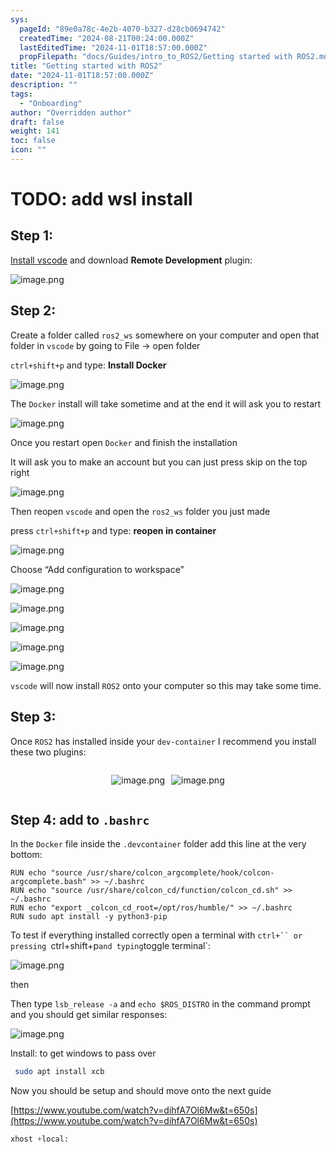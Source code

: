 ```yaml
---
sys:
  pageId: "89e0a78c-4e2b-4070-b327-d28cb0694742"
  createdTime: "2024-08-21T00:24:00.000Z"
  lastEditedTime: "2024-11-01T18:57:00.000Z"
  propFilepath: "docs/Guides/intro_to_ROS2/Getting started with ROS2.md"
title: "Getting started with ROS2"
date: "2024-11-01T18:57:00.000Z"
description: ""
tags:
  - "Onboarding"
author: "Overridden author"
draft: false
weight: 141
toc: false
icon: ""
---
```


# TODO: add wsl install

## Step 1:

[Install vscode](https://code.visualstudio.com/download) and download **Remote Development** plugin:

![image.png](https://prod-files-secure.s3.us-west-2.amazonaws.com/d518164a-d88e-44d1-a4ee-3adb3bd8bce0/efb52993-1881-4a40-b95e-6f020334f022/image.png?X-Amz-Algorithm=AWS4-HMAC-SHA256&X-Amz-Content-Sha256=UNSIGNED-PAYLOAD&X-Amz-Credential=ASIAZI2LB466VE4G2GRU%2F20250330%2Fus-west-2%2Fs3%2Faws4_request&X-Amz-Date=20250330T004216Z&X-Amz-Expires=3600&X-Amz-Security-Token=IQoJb3JpZ2luX2VjEBcaCXVzLXdlc3QtMiJGMEQCIF04CQMOosTByfuJJqw6UHa0%2F6PAZKYN%2Fv%2BxsTIeVkq9AiAVjfTz8zJ0cEDy%2FgTvXrejtHT60Ux%2BbDKaeH0TFq3gFSqIBAiA%2F%2F%2F%2F%2F%2F%2F%2F%2F%2F8BEAAaDDYzNzQyMzE4MzgwNSIMsWBLwm%2B%2FJhiEP6fQKtwDSI0kfmujcToN%2BzKZvgSDjBTFIaKdRziO8kv9aU5osNWl5I1UtCbfBJSq4aRkdlyYlS3IAnxjVcaTeLiXhdRPHCtH%2BwipiXmoAIqMMYCfim94uy0g1ZPZl3SHcDPjX%2FqfbMQw5fNBNxUlzxV6mD%2Bk8ktMaIga2kI0v2Ou3zOuEGzisK8a4j3r04347tJz7fYkw5xHXxIsZ7Z3oZG769q6TcSyOiNWGtYc8R3l2Nh%2FyHIclzIQZ%2B0Jc1YO4WrXq1hTDhnS3sgteUubUEMRhZ3zptJLaR1kakkOQH9V8EXHDnhtCavFiDGFpS77ttjBp2feRl%2BfN3efoMTfZL7s%2F0qu3tdMIoFM9d4brhCqhSmjdifM9oA1QSOXaKtXORNC0Tdq%2ByrSyTux27mQkiU4cu51KyLCC0nkrdlTZVnlRspWH64XDV3Vg4LJLxmiO9fZ9mDmjnkPtbhpBj2xAIzwh5Mvt9ELG0PQSAGqIeIRJl35svm%2BCUgSG3tce7C4JWFLoGUlHDwTUjknKM4POm7jtLJPHTUcQrnCEOOupS8I483izEe00FQpSHWGjfAI8ao4uJokp%2F3%2FrPxFnOruo6x%2BSyc1y90dwTIS17avox3aIaXg2nMQooGFprJojPiNGD8wg%2F%2BhvwY6pgHlz1k9qRb6vE18Cbo7C%2Fy2nE%2BBNrk%2F6bhlgABUvECzayDaNq%2Fp8d5EiURYbunNLWzDCUDxvAdp32m3Xy%2BwqIjuh3RdzlLrfC%2BXXBW6hjs71ijSQnB2j2u8yhihEQ7dNqqBugyYmK%2BYjWQOpS0CgL8Zf9Vb%2BR3%2Fm9iZlwr%2BbNzhrOJ0%2BtM8drJ3Bd57EvFEQ%2BJNLi9nEBcNfw25aw5raLCCVEeXQfV0&X-Amz-Signature=9379f316da30245cb28f4238409298bc37b854756732f77021c2d375ebc8c510&X-Amz-SignedHeaders=host&x-id=GetObject)

## Step 2:

Create a folder called `ros2_ws` somewhere on your computer and open that folder in `vscode` by going to File → open folder 

`ctrl+shift+p` and type: **Install Docker**

![image.png](https://prod-files-secure.s3.us-west-2.amazonaws.com/d518164a-d88e-44d1-a4ee-3adb3bd8bce0/2269dc0e-1cd5-47ff-bceb-c04ad9b2eab0/image.png?X-Amz-Algorithm=AWS4-HMAC-SHA256&X-Amz-Content-Sha256=UNSIGNED-PAYLOAD&X-Amz-Credential=ASIAZI2LB466VE4G2GRU%2F20250330%2Fus-west-2%2Fs3%2Faws4_request&X-Amz-Date=20250330T004216Z&X-Amz-Expires=3600&X-Amz-Security-Token=IQoJb3JpZ2luX2VjEBcaCXVzLXdlc3QtMiJGMEQCIF04CQMOosTByfuJJqw6UHa0%2F6PAZKYN%2Fv%2BxsTIeVkq9AiAVjfTz8zJ0cEDy%2FgTvXrejtHT60Ux%2BbDKaeH0TFq3gFSqIBAiA%2F%2F%2F%2F%2F%2F%2F%2F%2F%2F8BEAAaDDYzNzQyMzE4MzgwNSIMsWBLwm%2B%2FJhiEP6fQKtwDSI0kfmujcToN%2BzKZvgSDjBTFIaKdRziO8kv9aU5osNWl5I1UtCbfBJSq4aRkdlyYlS3IAnxjVcaTeLiXhdRPHCtH%2BwipiXmoAIqMMYCfim94uy0g1ZPZl3SHcDPjX%2FqfbMQw5fNBNxUlzxV6mD%2Bk8ktMaIga2kI0v2Ou3zOuEGzisK8a4j3r04347tJz7fYkw5xHXxIsZ7Z3oZG769q6TcSyOiNWGtYc8R3l2Nh%2FyHIclzIQZ%2B0Jc1YO4WrXq1hTDhnS3sgteUubUEMRhZ3zptJLaR1kakkOQH9V8EXHDnhtCavFiDGFpS77ttjBp2feRl%2BfN3efoMTfZL7s%2F0qu3tdMIoFM9d4brhCqhSmjdifM9oA1QSOXaKtXORNC0Tdq%2ByrSyTux27mQkiU4cu51KyLCC0nkrdlTZVnlRspWH64XDV3Vg4LJLxmiO9fZ9mDmjnkPtbhpBj2xAIzwh5Mvt9ELG0PQSAGqIeIRJl35svm%2BCUgSG3tce7C4JWFLoGUlHDwTUjknKM4POm7jtLJPHTUcQrnCEOOupS8I483izEe00FQpSHWGjfAI8ao4uJokp%2F3%2FrPxFnOruo6x%2BSyc1y90dwTIS17avox3aIaXg2nMQooGFprJojPiNGD8wg%2F%2BhvwY6pgHlz1k9qRb6vE18Cbo7C%2Fy2nE%2BBNrk%2F6bhlgABUvECzayDaNq%2Fp8d5EiURYbunNLWzDCUDxvAdp32m3Xy%2BwqIjuh3RdzlLrfC%2BXXBW6hjs71ijSQnB2j2u8yhihEQ7dNqqBugyYmK%2BYjWQOpS0CgL8Zf9Vb%2BR3%2Fm9iZlwr%2BbNzhrOJ0%2BtM8drJ3Bd57EvFEQ%2BJNLi9nEBcNfw25aw5raLCCVEeXQfV0&X-Amz-Signature=70b02a240049f3bb557d554b8f3f4ee4b981759424c2162926f9b50046448344&X-Amz-SignedHeaders=host&x-id=GetObject)

The `Docker` install will take sometime and at the end it will ask you to restart

![image.png](https://prod-files-secure.s3.us-west-2.amazonaws.com/d518164a-d88e-44d1-a4ee-3adb3bd8bce0/ed233f78-be33-4b1f-b89c-9c346c0e961e/image.png?X-Amz-Algorithm=AWS4-HMAC-SHA256&X-Amz-Content-Sha256=UNSIGNED-PAYLOAD&X-Amz-Credential=ASIAZI2LB466VE4G2GRU%2F20250330%2Fus-west-2%2Fs3%2Faws4_request&X-Amz-Date=20250330T004216Z&X-Amz-Expires=3600&X-Amz-Security-Token=IQoJb3JpZ2luX2VjEBcaCXVzLXdlc3QtMiJGMEQCIF04CQMOosTByfuJJqw6UHa0%2F6PAZKYN%2Fv%2BxsTIeVkq9AiAVjfTz8zJ0cEDy%2FgTvXrejtHT60Ux%2BbDKaeH0TFq3gFSqIBAiA%2F%2F%2F%2F%2F%2F%2F%2F%2F%2F8BEAAaDDYzNzQyMzE4MzgwNSIMsWBLwm%2B%2FJhiEP6fQKtwDSI0kfmujcToN%2BzKZvgSDjBTFIaKdRziO8kv9aU5osNWl5I1UtCbfBJSq4aRkdlyYlS3IAnxjVcaTeLiXhdRPHCtH%2BwipiXmoAIqMMYCfim94uy0g1ZPZl3SHcDPjX%2FqfbMQw5fNBNxUlzxV6mD%2Bk8ktMaIga2kI0v2Ou3zOuEGzisK8a4j3r04347tJz7fYkw5xHXxIsZ7Z3oZG769q6TcSyOiNWGtYc8R3l2Nh%2FyHIclzIQZ%2B0Jc1YO4WrXq1hTDhnS3sgteUubUEMRhZ3zptJLaR1kakkOQH9V8EXHDnhtCavFiDGFpS77ttjBp2feRl%2BfN3efoMTfZL7s%2F0qu3tdMIoFM9d4brhCqhSmjdifM9oA1QSOXaKtXORNC0Tdq%2ByrSyTux27mQkiU4cu51KyLCC0nkrdlTZVnlRspWH64XDV3Vg4LJLxmiO9fZ9mDmjnkPtbhpBj2xAIzwh5Mvt9ELG0PQSAGqIeIRJl35svm%2BCUgSG3tce7C4JWFLoGUlHDwTUjknKM4POm7jtLJPHTUcQrnCEOOupS8I483izEe00FQpSHWGjfAI8ao4uJokp%2F3%2FrPxFnOruo6x%2BSyc1y90dwTIS17avox3aIaXg2nMQooGFprJojPiNGD8wg%2F%2BhvwY6pgHlz1k9qRb6vE18Cbo7C%2Fy2nE%2BBNrk%2F6bhlgABUvECzayDaNq%2Fp8d5EiURYbunNLWzDCUDxvAdp32m3Xy%2BwqIjuh3RdzlLrfC%2BXXBW6hjs71ijSQnB2j2u8yhihEQ7dNqqBugyYmK%2BYjWQOpS0CgL8Zf9Vb%2BR3%2Fm9iZlwr%2BbNzhrOJ0%2BtM8drJ3Bd57EvFEQ%2BJNLi9nEBcNfw25aw5raLCCVEeXQfV0&X-Amz-Signature=563c12c3cd8b7dbdc411b2945c72dc8cc3746f5c190d6e1d885f45b9ea66274d&X-Amz-SignedHeaders=host&x-id=GetObject)

Once you restart open `Docker` and finish the installation

It will ask you to make an account but you can just press skip on the top right

![image.png](https://prod-files-secure.s3.us-west-2.amazonaws.com/d518164a-d88e-44d1-a4ee-3adb3bd8bce0/21010ad9-1659-4fd9-9f59-9932a09b2a3d/image.png?X-Amz-Algorithm=AWS4-HMAC-SHA256&X-Amz-Content-Sha256=UNSIGNED-PAYLOAD&X-Amz-Credential=ASIAZI2LB466VE4G2GRU%2F20250330%2Fus-west-2%2Fs3%2Faws4_request&X-Amz-Date=20250330T004216Z&X-Amz-Expires=3600&X-Amz-Security-Token=IQoJb3JpZ2luX2VjEBcaCXVzLXdlc3QtMiJGMEQCIF04CQMOosTByfuJJqw6UHa0%2F6PAZKYN%2Fv%2BxsTIeVkq9AiAVjfTz8zJ0cEDy%2FgTvXrejtHT60Ux%2BbDKaeH0TFq3gFSqIBAiA%2F%2F%2F%2F%2F%2F%2F%2F%2F%2F8BEAAaDDYzNzQyMzE4MzgwNSIMsWBLwm%2B%2FJhiEP6fQKtwDSI0kfmujcToN%2BzKZvgSDjBTFIaKdRziO8kv9aU5osNWl5I1UtCbfBJSq4aRkdlyYlS3IAnxjVcaTeLiXhdRPHCtH%2BwipiXmoAIqMMYCfim94uy0g1ZPZl3SHcDPjX%2FqfbMQw5fNBNxUlzxV6mD%2Bk8ktMaIga2kI0v2Ou3zOuEGzisK8a4j3r04347tJz7fYkw5xHXxIsZ7Z3oZG769q6TcSyOiNWGtYc8R3l2Nh%2FyHIclzIQZ%2B0Jc1YO4WrXq1hTDhnS3sgteUubUEMRhZ3zptJLaR1kakkOQH9V8EXHDnhtCavFiDGFpS77ttjBp2feRl%2BfN3efoMTfZL7s%2F0qu3tdMIoFM9d4brhCqhSmjdifM9oA1QSOXaKtXORNC0Tdq%2ByrSyTux27mQkiU4cu51KyLCC0nkrdlTZVnlRspWH64XDV3Vg4LJLxmiO9fZ9mDmjnkPtbhpBj2xAIzwh5Mvt9ELG0PQSAGqIeIRJl35svm%2BCUgSG3tce7C4JWFLoGUlHDwTUjknKM4POm7jtLJPHTUcQrnCEOOupS8I483izEe00FQpSHWGjfAI8ao4uJokp%2F3%2FrPxFnOruo6x%2BSyc1y90dwTIS17avox3aIaXg2nMQooGFprJojPiNGD8wg%2F%2BhvwY6pgHlz1k9qRb6vE18Cbo7C%2Fy2nE%2BBNrk%2F6bhlgABUvECzayDaNq%2Fp8d5EiURYbunNLWzDCUDxvAdp32m3Xy%2BwqIjuh3RdzlLrfC%2BXXBW6hjs71ijSQnB2j2u8yhihEQ7dNqqBugyYmK%2BYjWQOpS0CgL8Zf9Vb%2BR3%2Fm9iZlwr%2BbNzhrOJ0%2BtM8drJ3Bd57EvFEQ%2BJNLi9nEBcNfw25aw5raLCCVEeXQfV0&X-Amz-Signature=fdf33a8f45753f2fde472647ebddd4dc1b5f2f6e330dea435e642042d51e4428&X-Amz-SignedHeaders=host&x-id=GetObject)

Then reopen `vscode` and open the `ros2_ws` folder you just made

press `ctrl+shift+p` and type: **reopen in container**

![image.png](https://prod-files-secure.s3.us-west-2.amazonaws.com/d518164a-d88e-44d1-a4ee-3adb3bd8bce0/4e93b8c2-41ad-488c-8095-c74205196118/image.png?X-Amz-Algorithm=AWS4-HMAC-SHA256&X-Amz-Content-Sha256=UNSIGNED-PAYLOAD&X-Amz-Credential=ASIAZI2LB466VE4G2GRU%2F20250330%2Fus-west-2%2Fs3%2Faws4_request&X-Amz-Date=20250330T004216Z&X-Amz-Expires=3600&X-Amz-Security-Token=IQoJb3JpZ2luX2VjEBcaCXVzLXdlc3QtMiJGMEQCIF04CQMOosTByfuJJqw6UHa0%2F6PAZKYN%2Fv%2BxsTIeVkq9AiAVjfTz8zJ0cEDy%2FgTvXrejtHT60Ux%2BbDKaeH0TFq3gFSqIBAiA%2F%2F%2F%2F%2F%2F%2F%2F%2F%2F8BEAAaDDYzNzQyMzE4MzgwNSIMsWBLwm%2B%2FJhiEP6fQKtwDSI0kfmujcToN%2BzKZvgSDjBTFIaKdRziO8kv9aU5osNWl5I1UtCbfBJSq4aRkdlyYlS3IAnxjVcaTeLiXhdRPHCtH%2BwipiXmoAIqMMYCfim94uy0g1ZPZl3SHcDPjX%2FqfbMQw5fNBNxUlzxV6mD%2Bk8ktMaIga2kI0v2Ou3zOuEGzisK8a4j3r04347tJz7fYkw5xHXxIsZ7Z3oZG769q6TcSyOiNWGtYc8R3l2Nh%2FyHIclzIQZ%2B0Jc1YO4WrXq1hTDhnS3sgteUubUEMRhZ3zptJLaR1kakkOQH9V8EXHDnhtCavFiDGFpS77ttjBp2feRl%2BfN3efoMTfZL7s%2F0qu3tdMIoFM9d4brhCqhSmjdifM9oA1QSOXaKtXORNC0Tdq%2ByrSyTux27mQkiU4cu51KyLCC0nkrdlTZVnlRspWH64XDV3Vg4LJLxmiO9fZ9mDmjnkPtbhpBj2xAIzwh5Mvt9ELG0PQSAGqIeIRJl35svm%2BCUgSG3tce7C4JWFLoGUlHDwTUjknKM4POm7jtLJPHTUcQrnCEOOupS8I483izEe00FQpSHWGjfAI8ao4uJokp%2F3%2FrPxFnOruo6x%2BSyc1y90dwTIS17avox3aIaXg2nMQooGFprJojPiNGD8wg%2F%2BhvwY6pgHlz1k9qRb6vE18Cbo7C%2Fy2nE%2BBNrk%2F6bhlgABUvECzayDaNq%2Fp8d5EiURYbunNLWzDCUDxvAdp32m3Xy%2BwqIjuh3RdzlLrfC%2BXXBW6hjs71ijSQnB2j2u8yhihEQ7dNqqBugyYmK%2BYjWQOpS0CgL8Zf9Vb%2BR3%2Fm9iZlwr%2BbNzhrOJ0%2BtM8drJ3Bd57EvFEQ%2BJNLi9nEBcNfw25aw5raLCCVEeXQfV0&X-Amz-Signature=5ae78f53a08db8259d6d190b489a98dcf36b47c2b16f9c1fa21ec3153cb8d53c&X-Amz-SignedHeaders=host&x-id=GetObject)

Choose “Add configuration to workspace”

![image.png](https://prod-files-secure.s3.us-west-2.amazonaws.com/d518164a-d88e-44d1-a4ee-3adb3bd8bce0/9560b282-5060-4989-ba37-97e7b2c22476/image.png?X-Amz-Algorithm=AWS4-HMAC-SHA256&X-Amz-Content-Sha256=UNSIGNED-PAYLOAD&X-Amz-Credential=ASIAZI2LB466VE4G2GRU%2F20250330%2Fus-west-2%2Fs3%2Faws4_request&X-Amz-Date=20250330T004216Z&X-Amz-Expires=3600&X-Amz-Security-Token=IQoJb3JpZ2luX2VjEBcaCXVzLXdlc3QtMiJGMEQCIF04CQMOosTByfuJJqw6UHa0%2F6PAZKYN%2Fv%2BxsTIeVkq9AiAVjfTz8zJ0cEDy%2FgTvXrejtHT60Ux%2BbDKaeH0TFq3gFSqIBAiA%2F%2F%2F%2F%2F%2F%2F%2F%2F%2F8BEAAaDDYzNzQyMzE4MzgwNSIMsWBLwm%2B%2FJhiEP6fQKtwDSI0kfmujcToN%2BzKZvgSDjBTFIaKdRziO8kv9aU5osNWl5I1UtCbfBJSq4aRkdlyYlS3IAnxjVcaTeLiXhdRPHCtH%2BwipiXmoAIqMMYCfim94uy0g1ZPZl3SHcDPjX%2FqfbMQw5fNBNxUlzxV6mD%2Bk8ktMaIga2kI0v2Ou3zOuEGzisK8a4j3r04347tJz7fYkw5xHXxIsZ7Z3oZG769q6TcSyOiNWGtYc8R3l2Nh%2FyHIclzIQZ%2B0Jc1YO4WrXq1hTDhnS3sgteUubUEMRhZ3zptJLaR1kakkOQH9V8EXHDnhtCavFiDGFpS77ttjBp2feRl%2BfN3efoMTfZL7s%2F0qu3tdMIoFM9d4brhCqhSmjdifM9oA1QSOXaKtXORNC0Tdq%2ByrSyTux27mQkiU4cu51KyLCC0nkrdlTZVnlRspWH64XDV3Vg4LJLxmiO9fZ9mDmjnkPtbhpBj2xAIzwh5Mvt9ELG0PQSAGqIeIRJl35svm%2BCUgSG3tce7C4JWFLoGUlHDwTUjknKM4POm7jtLJPHTUcQrnCEOOupS8I483izEe00FQpSHWGjfAI8ao4uJokp%2F3%2FrPxFnOruo6x%2BSyc1y90dwTIS17avox3aIaXg2nMQooGFprJojPiNGD8wg%2F%2BhvwY6pgHlz1k9qRb6vE18Cbo7C%2Fy2nE%2BBNrk%2F6bhlgABUvECzayDaNq%2Fp8d5EiURYbunNLWzDCUDxvAdp32m3Xy%2BwqIjuh3RdzlLrfC%2BXXBW6hjs71ijSQnB2j2u8yhihEQ7dNqqBugyYmK%2BYjWQOpS0CgL8Zf9Vb%2BR3%2Fm9iZlwr%2BbNzhrOJ0%2BtM8drJ3Bd57EvFEQ%2BJNLi9nEBcNfw25aw5raLCCVEeXQfV0&X-Amz-Signature=a02897132373c5179549ef30f814d60e30eec2219c6ed9e81c59f337ec42e8ca&X-Amz-SignedHeaders=host&x-id=GetObject)

![image.png](https://prod-files-secure.s3.us-west-2.amazonaws.com/d518164a-d88e-44d1-a4ee-3adb3bd8bce0/2ee63f81-886b-48e8-a553-dc6e5eac99e4/image.png?X-Amz-Algorithm=AWS4-HMAC-SHA256&X-Amz-Content-Sha256=UNSIGNED-PAYLOAD&X-Amz-Credential=ASIAZI2LB466VE4G2GRU%2F20250330%2Fus-west-2%2Fs3%2Faws4_request&X-Amz-Date=20250330T004216Z&X-Amz-Expires=3600&X-Amz-Security-Token=IQoJb3JpZ2luX2VjEBcaCXVzLXdlc3QtMiJGMEQCIF04CQMOosTByfuJJqw6UHa0%2F6PAZKYN%2Fv%2BxsTIeVkq9AiAVjfTz8zJ0cEDy%2FgTvXrejtHT60Ux%2BbDKaeH0TFq3gFSqIBAiA%2F%2F%2F%2F%2F%2F%2F%2F%2F%2F8BEAAaDDYzNzQyMzE4MzgwNSIMsWBLwm%2B%2FJhiEP6fQKtwDSI0kfmujcToN%2BzKZvgSDjBTFIaKdRziO8kv9aU5osNWl5I1UtCbfBJSq4aRkdlyYlS3IAnxjVcaTeLiXhdRPHCtH%2BwipiXmoAIqMMYCfim94uy0g1ZPZl3SHcDPjX%2FqfbMQw5fNBNxUlzxV6mD%2Bk8ktMaIga2kI0v2Ou3zOuEGzisK8a4j3r04347tJz7fYkw5xHXxIsZ7Z3oZG769q6TcSyOiNWGtYc8R3l2Nh%2FyHIclzIQZ%2B0Jc1YO4WrXq1hTDhnS3sgteUubUEMRhZ3zptJLaR1kakkOQH9V8EXHDnhtCavFiDGFpS77ttjBp2feRl%2BfN3efoMTfZL7s%2F0qu3tdMIoFM9d4brhCqhSmjdifM9oA1QSOXaKtXORNC0Tdq%2ByrSyTux27mQkiU4cu51KyLCC0nkrdlTZVnlRspWH64XDV3Vg4LJLxmiO9fZ9mDmjnkPtbhpBj2xAIzwh5Mvt9ELG0PQSAGqIeIRJl35svm%2BCUgSG3tce7C4JWFLoGUlHDwTUjknKM4POm7jtLJPHTUcQrnCEOOupS8I483izEe00FQpSHWGjfAI8ao4uJokp%2F3%2FrPxFnOruo6x%2BSyc1y90dwTIS17avox3aIaXg2nMQooGFprJojPiNGD8wg%2F%2BhvwY6pgHlz1k9qRb6vE18Cbo7C%2Fy2nE%2BBNrk%2F6bhlgABUvECzayDaNq%2Fp8d5EiURYbunNLWzDCUDxvAdp32m3Xy%2BwqIjuh3RdzlLrfC%2BXXBW6hjs71ijSQnB2j2u8yhihEQ7dNqqBugyYmK%2BYjWQOpS0CgL8Zf9Vb%2BR3%2Fm9iZlwr%2BbNzhrOJ0%2BtM8drJ3Bd57EvFEQ%2BJNLi9nEBcNfw25aw5raLCCVEeXQfV0&X-Amz-Signature=f763de046c1e4b4b376532f42dee9327df264b71c53c261a5cc58a69c7584715&X-Amz-SignedHeaders=host&x-id=GetObject)

![image.png](https://prod-files-secure.s3.us-west-2.amazonaws.com/d518164a-d88e-44d1-a4ee-3adb3bd8bce0/ae1580b2-b048-407e-aed9-b584224a7a04/image.png?X-Amz-Algorithm=AWS4-HMAC-SHA256&X-Amz-Content-Sha256=UNSIGNED-PAYLOAD&X-Amz-Credential=ASIAZI2LB466VE4G2GRU%2F20250330%2Fus-west-2%2Fs3%2Faws4_request&X-Amz-Date=20250330T004216Z&X-Amz-Expires=3600&X-Amz-Security-Token=IQoJb3JpZ2luX2VjEBcaCXVzLXdlc3QtMiJGMEQCIF04CQMOosTByfuJJqw6UHa0%2F6PAZKYN%2Fv%2BxsTIeVkq9AiAVjfTz8zJ0cEDy%2FgTvXrejtHT60Ux%2BbDKaeH0TFq3gFSqIBAiA%2F%2F%2F%2F%2F%2F%2F%2F%2F%2F8BEAAaDDYzNzQyMzE4MzgwNSIMsWBLwm%2B%2FJhiEP6fQKtwDSI0kfmujcToN%2BzKZvgSDjBTFIaKdRziO8kv9aU5osNWl5I1UtCbfBJSq4aRkdlyYlS3IAnxjVcaTeLiXhdRPHCtH%2BwipiXmoAIqMMYCfim94uy0g1ZPZl3SHcDPjX%2FqfbMQw5fNBNxUlzxV6mD%2Bk8ktMaIga2kI0v2Ou3zOuEGzisK8a4j3r04347tJz7fYkw5xHXxIsZ7Z3oZG769q6TcSyOiNWGtYc8R3l2Nh%2FyHIclzIQZ%2B0Jc1YO4WrXq1hTDhnS3sgteUubUEMRhZ3zptJLaR1kakkOQH9V8EXHDnhtCavFiDGFpS77ttjBp2feRl%2BfN3efoMTfZL7s%2F0qu3tdMIoFM9d4brhCqhSmjdifM9oA1QSOXaKtXORNC0Tdq%2ByrSyTux27mQkiU4cu51KyLCC0nkrdlTZVnlRspWH64XDV3Vg4LJLxmiO9fZ9mDmjnkPtbhpBj2xAIzwh5Mvt9ELG0PQSAGqIeIRJl35svm%2BCUgSG3tce7C4JWFLoGUlHDwTUjknKM4POm7jtLJPHTUcQrnCEOOupS8I483izEe00FQpSHWGjfAI8ao4uJokp%2F3%2FrPxFnOruo6x%2BSyc1y90dwTIS17avox3aIaXg2nMQooGFprJojPiNGD8wg%2F%2BhvwY6pgHlz1k9qRb6vE18Cbo7C%2Fy2nE%2BBNrk%2F6bhlgABUvECzayDaNq%2Fp8d5EiURYbunNLWzDCUDxvAdp32m3Xy%2BwqIjuh3RdzlLrfC%2BXXBW6hjs71ijSQnB2j2u8yhihEQ7dNqqBugyYmK%2BYjWQOpS0CgL8Zf9Vb%2BR3%2Fm9iZlwr%2BbNzhrOJ0%2BtM8drJ3Bd57EvFEQ%2BJNLi9nEBcNfw25aw5raLCCVEeXQfV0&X-Amz-Signature=daedc5f226cb689551975bce320bbab99a732a7904a4edaf40509e9666259b65&X-Amz-SignedHeaders=host&x-id=GetObject)

![image.png](https://prod-files-secure.s3.us-west-2.amazonaws.com/d518164a-d88e-44d1-a4ee-3adb3bd8bce0/53255b28-f75e-430f-b9e3-c0ac8577e42b/image.png?X-Amz-Algorithm=AWS4-HMAC-SHA256&X-Amz-Content-Sha256=UNSIGNED-PAYLOAD&X-Amz-Credential=ASIAZI2LB466VE4G2GRU%2F20250330%2Fus-west-2%2Fs3%2Faws4_request&X-Amz-Date=20250330T004216Z&X-Amz-Expires=3600&X-Amz-Security-Token=IQoJb3JpZ2luX2VjEBcaCXVzLXdlc3QtMiJGMEQCIF04CQMOosTByfuJJqw6UHa0%2F6PAZKYN%2Fv%2BxsTIeVkq9AiAVjfTz8zJ0cEDy%2FgTvXrejtHT60Ux%2BbDKaeH0TFq3gFSqIBAiA%2F%2F%2F%2F%2F%2F%2F%2F%2F%2F8BEAAaDDYzNzQyMzE4MzgwNSIMsWBLwm%2B%2FJhiEP6fQKtwDSI0kfmujcToN%2BzKZvgSDjBTFIaKdRziO8kv9aU5osNWl5I1UtCbfBJSq4aRkdlyYlS3IAnxjVcaTeLiXhdRPHCtH%2BwipiXmoAIqMMYCfim94uy0g1ZPZl3SHcDPjX%2FqfbMQw5fNBNxUlzxV6mD%2Bk8ktMaIga2kI0v2Ou3zOuEGzisK8a4j3r04347tJz7fYkw5xHXxIsZ7Z3oZG769q6TcSyOiNWGtYc8R3l2Nh%2FyHIclzIQZ%2B0Jc1YO4WrXq1hTDhnS3sgteUubUEMRhZ3zptJLaR1kakkOQH9V8EXHDnhtCavFiDGFpS77ttjBp2feRl%2BfN3efoMTfZL7s%2F0qu3tdMIoFM9d4brhCqhSmjdifM9oA1QSOXaKtXORNC0Tdq%2ByrSyTux27mQkiU4cu51KyLCC0nkrdlTZVnlRspWH64XDV3Vg4LJLxmiO9fZ9mDmjnkPtbhpBj2xAIzwh5Mvt9ELG0PQSAGqIeIRJl35svm%2BCUgSG3tce7C4JWFLoGUlHDwTUjknKM4POm7jtLJPHTUcQrnCEOOupS8I483izEe00FQpSHWGjfAI8ao4uJokp%2F3%2FrPxFnOruo6x%2BSyc1y90dwTIS17avox3aIaXg2nMQooGFprJojPiNGD8wg%2F%2BhvwY6pgHlz1k9qRb6vE18Cbo7C%2Fy2nE%2BBNrk%2F6bhlgABUvECzayDaNq%2Fp8d5EiURYbunNLWzDCUDxvAdp32m3Xy%2BwqIjuh3RdzlLrfC%2BXXBW6hjs71ijSQnB2j2u8yhihEQ7dNqqBugyYmK%2BYjWQOpS0CgL8Zf9Vb%2BR3%2Fm9iZlwr%2BbNzhrOJ0%2BtM8drJ3Bd57EvFEQ%2BJNLi9nEBcNfw25aw5raLCCVEeXQfV0&X-Amz-Signature=b48967b44fee866c98e7b5d2b4ff3856708087f4d03341d6ca32f4b0e2837d07&X-Amz-SignedHeaders=host&x-id=GetObject)

![image.png](https://prod-files-secure.s3.us-west-2.amazonaws.com/d518164a-d88e-44d1-a4ee-3adb3bd8bce0/7c562767-5af9-4ffb-97d1-327bcdf4ee00/image.png?X-Amz-Algorithm=AWS4-HMAC-SHA256&X-Amz-Content-Sha256=UNSIGNED-PAYLOAD&X-Amz-Credential=ASIAZI2LB466VE4G2GRU%2F20250330%2Fus-west-2%2Fs3%2Faws4_request&X-Amz-Date=20250330T004216Z&X-Amz-Expires=3600&X-Amz-Security-Token=IQoJb3JpZ2luX2VjEBcaCXVzLXdlc3QtMiJGMEQCIF04CQMOosTByfuJJqw6UHa0%2F6PAZKYN%2Fv%2BxsTIeVkq9AiAVjfTz8zJ0cEDy%2FgTvXrejtHT60Ux%2BbDKaeH0TFq3gFSqIBAiA%2F%2F%2F%2F%2F%2F%2F%2F%2F%2F8BEAAaDDYzNzQyMzE4MzgwNSIMsWBLwm%2B%2FJhiEP6fQKtwDSI0kfmujcToN%2BzKZvgSDjBTFIaKdRziO8kv9aU5osNWl5I1UtCbfBJSq4aRkdlyYlS3IAnxjVcaTeLiXhdRPHCtH%2BwipiXmoAIqMMYCfim94uy0g1ZPZl3SHcDPjX%2FqfbMQw5fNBNxUlzxV6mD%2Bk8ktMaIga2kI0v2Ou3zOuEGzisK8a4j3r04347tJz7fYkw5xHXxIsZ7Z3oZG769q6TcSyOiNWGtYc8R3l2Nh%2FyHIclzIQZ%2B0Jc1YO4WrXq1hTDhnS3sgteUubUEMRhZ3zptJLaR1kakkOQH9V8EXHDnhtCavFiDGFpS77ttjBp2feRl%2BfN3efoMTfZL7s%2F0qu3tdMIoFM9d4brhCqhSmjdifM9oA1QSOXaKtXORNC0Tdq%2ByrSyTux27mQkiU4cu51KyLCC0nkrdlTZVnlRspWH64XDV3Vg4LJLxmiO9fZ9mDmjnkPtbhpBj2xAIzwh5Mvt9ELG0PQSAGqIeIRJl35svm%2BCUgSG3tce7C4JWFLoGUlHDwTUjknKM4POm7jtLJPHTUcQrnCEOOupS8I483izEe00FQpSHWGjfAI8ao4uJokp%2F3%2FrPxFnOruo6x%2BSyc1y90dwTIS17avox3aIaXg2nMQooGFprJojPiNGD8wg%2F%2BhvwY6pgHlz1k9qRb6vE18Cbo7C%2Fy2nE%2BBNrk%2F6bhlgABUvECzayDaNq%2Fp8d5EiURYbunNLWzDCUDxvAdp32m3Xy%2BwqIjuh3RdzlLrfC%2BXXBW6hjs71ijSQnB2j2u8yhihEQ7dNqqBugyYmK%2BYjWQOpS0CgL8Zf9Vb%2BR3%2Fm9iZlwr%2BbNzhrOJ0%2BtM8drJ3Bd57EvFEQ%2BJNLi9nEBcNfw25aw5raLCCVEeXQfV0&X-Amz-Signature=099592fa126645bc21874b500db6e4da5696c0442ad7b1cade6af3258550852c&X-Amz-SignedHeaders=host&x-id=GetObject)

`vscode` will now install `ROS2` onto your computer so this may take some time.

## Step 3:

Once `ROS2` has installed inside your `dev-container` I recommend you install these two plugins:

<div style="display: flex;flex-direction: row; column-gap:10px; max-width: 630px;justify-content: center;">
<div>

![image.png](https://prod-files-secure.s3.us-west-2.amazonaws.com/d518164a-d88e-44d1-a4ee-3adb3bd8bce0/3fc3d550-5a54-4ba1-ba6b-faa01cdb7369/image.png?X-Amz-Algorithm=AWS4-HMAC-SHA256&X-Amz-Content-Sha256=UNSIGNED-PAYLOAD&X-Amz-Credential=ASIAZI2LB466Y3MIRFDC%2F20250330%2Fus-west-2%2Fs3%2Faws4_request&X-Amz-Date=20250330T004218Z&X-Amz-Expires=3600&X-Amz-Security-Token=IQoJb3JpZ2luX2VjEBcaCXVzLXdlc3QtMiJHMEUCIQC3bOoew4OczROs3Kxpbj9PYs83U4Mm9q1oeipR2515%2BAIgfTWzDvRBjDTlwnyswK9kBGXyrGfCra5nKO7XjsbyJy0qiAQIgP%2F%2F%2F%2F%2F%2F%2F%2F%2F%2FARAAGgw2Mzc0MjMxODM4MDUiDEsnxCGyh6ahKFvLkSrcA5OL7HNXBCKSxb%2BP4W1XY2pXDCXOUE8Z0hrZpyaDMACRWBV9O05LUzgjto6C0bodmMXqtVQLFpE1g0zm%2Bif0CXrSshQYRrC1eZiA%2B5YCM2WbXYYoIh8STLx1hgtQKPTnXyUPRhnIcHSxF11I7utrjAWSe97B8aa7lKGclMMl3KoDHHtZsGS4iDF4Hh64jJtRTbeqdLoNfot%2FZDzvaSAlNrjsEKejOO3azrSJqMSJ23mV4twOxlmmNzt1AuggL755hb1MhG9MXZ3ufPR9u4Zgtrtegfo3%2FpCgqhAJ1ggxla3TkE2pou%2BjaApODhV67oLKznX7OotU6qL4L2komeCdqe9mDFjkGIPxV6MPo0cMa%2Bajdz7Db4ZOXfadUsyegnvcREOS0A0X17QCwvU0s82duRsgP%2FTY8pWwJ69hFJy%2BMAipNubxAFUccI5vGbdgRHo3VKdATr63hZ8vSj%2FNNn8TxUlGHFliQVcCF3hZzXye%2F6nTeAY9QAO%2F5xgMmy2S4hNYv7N3l2pVRg0S4mSmIWRj3J2srckER7sWqyhQzCKgyv%2BbrMKjC40%2FXFu%2F5ddFyjUOxw2Ns9Ws4eD2JPN5T1it7Jy1nvOTdqjogyJqpIXHr1GnxE2ozb%2BDiDK%2BF02yMKL%2Bob8GOqUBMxIpZ7pFBriZaOUn92GmzJ8OyDcjt%2FAkA%2BIAHHYi0WMHUBmJLSpuBRdnLxxC7IRH7fKvO4TJdP2K2jgKZ1xTxVaEuUlxeq4yiX6qDgCgZy%2FR%2FH2suKNxB%2BB8JTCnmfnmzJ7RmJ4%2FPxF3fuAWtMx666SbGTInkKec9p0Ro5%2BKB1lfpzHJuS4CrWjZWULr3i6dSYMEOFH7KaomeId0W0BYAr1U%2F2n7&X-Amz-Signature=815894bb324141a5eb1e81e15799babd643eb7afc72403c106dca5bcfddf1dd5&X-Amz-SignedHeaders=host&x-id=GetObject)

</div>
<div>

![image.png](https://prod-files-secure.s3.us-west-2.amazonaws.com/d518164a-d88e-44d1-a4ee-3adb3bd8bce0/d994cc66-13c2-4093-a5a3-f84cf4601a82/image.png?X-Amz-Algorithm=AWS4-HMAC-SHA256&X-Amz-Content-Sha256=UNSIGNED-PAYLOAD&X-Amz-Credential=ASIAZI2LB466ULCBL52M%2F20250330%2Fus-west-2%2Fs3%2Faws4_request&X-Amz-Date=20250330T004219Z&X-Amz-Expires=3600&X-Amz-Security-Token=IQoJb3JpZ2luX2VjEBcaCXVzLXdlc3QtMiJGMEQCICOhR8VBzSQcBUeYE%2BF535lqc2nFbNaIXS5wqpW050AtAiBvgMii15G6IX3oRH%2FPlfGCsGyty4ZW9gFkqHbtNjaPvyqIBAiA%2F%2F%2F%2F%2F%2F%2F%2F%2F%2F8BEAAaDDYzNzQyMzE4MzgwNSIMTqQ4wgNPnylzn%2BJ8KtwDMSpn2p7B0K49Ykb1f7Zhe2yAa6pnQYFGHRsAOmyb2Prn9DV0dOsl5K%2F9Cv%2B4%2F9%2BBvtyhJlV8Nde0ZtLXmedt%2Fj8OD%2BbBIdoZxseUPiYoMNnUdCLHUtgEkiQXfg8O93fCKmwfo57IpCi%2BgEMHzeFvnEaaVKSNTnq6llBM8i4OgBjaAVq6BZo8XBDZLw6uwSyM8k5m6pUrQvlYZukVApR88JwXjmS092bbKPf6g%2BuDlBZhaPJvYrDZreMZ%2Bg6q38fzl7vZmpg2qJ1zUIT4tdFi%2BVZuIemPNv2r%2Ffvdkd0nO6luHg1k1F64a2%2FLS2KPdmi25Q6y3uKMCc%2BGq5W8Ju72QUBGHpK6M39evgHCdkd4EGwf4%2BZrApCA4%2FyisVaOjN48%2FG2lWyqoBESyRI%2FHMM%2F2MTzW%2F62qz9GRkQh6LYmkXBTydA6tGMM5CGzKLbED%2Bxy68omeCMjb6jsh2Q8u8hIv2LkipRxC%2BIVNPQE0yysFtjvr87d7cKoch6otOR9nVt6CH4HK9D9dgnLUOo3HrWSywQ%2FASwuun3VRXf4TYPvceHQha9pHmfhaHSHJEo9w2ceD0D7rUWOcja3Gfq94oAxbXF1QbgYzPKLXgP6Jt%2Fnm3l%2BG26J1HrW4RUtgEgow8%2F2hvwY6pgFV7ne6E%2FJjvPdzebCjigXFIr3XIIyOSnBIiazShwPCfFv9tozF%2BnJTry8MbdEmS69TiFYC8%2FUV%2Fl4b7pJdORvkvEkRMeV305hOMT6AZt424W910RnBKoGYFJ7hUr0aIGEmG2kuChvhD09FRftPvzYfS0e1U5X%2FqDhGKIPmws2%2B%2Fe8I0Q5yJ%2F%2BB9%2Bz8Ndhh7vja9txhcm2bg9crgpXYtScYBihfb34z&X-Amz-Signature=87a19311d39c36c6846f84438b2e53c1015efc602b98f06a9cb1a39835699262&X-Amz-SignedHeaders=host&x-id=GetObject)

</div>
</div>

## Step 4: add to `.bashrc`

In the `Docker` file inside the `.devcontainer` folder add this line at the very bottom: 

```docker
RUN echo "source /usr/share/colcon_argcomplete/hook/colcon-argcomplete.bash" >> ~/.bashrc
RUN echo "source /usr/share/colcon_cd/function/colcon_cd.sh" >> ~/.bashrc
RUN echo "export _colcon_cd_root=/opt/ros/humble/" >> ~/.bashrc
RUN sudo apt install -y python3-pip 
```

To test if everything installed correctly open a terminal with `ctrl+`` or pressing `ctrl+shift+p` and typing `toggle terminal`:

![image.png](https://prod-files-secure.s3.us-west-2.amazonaws.com/d518164a-d88e-44d1-a4ee-3adb3bd8bce0/6a4943d8-b04e-4c02-9a58-775f3384d1a5/image.png?X-Amz-Algorithm=AWS4-HMAC-SHA256&X-Amz-Content-Sha256=UNSIGNED-PAYLOAD&X-Amz-Credential=ASIAZI2LB466VE4G2GRU%2F20250330%2Fus-west-2%2Fs3%2Faws4_request&X-Amz-Date=20250330T004216Z&X-Amz-Expires=3600&X-Amz-Security-Token=IQoJb3JpZ2luX2VjEBcaCXVzLXdlc3QtMiJGMEQCIF04CQMOosTByfuJJqw6UHa0%2F6PAZKYN%2Fv%2BxsTIeVkq9AiAVjfTz8zJ0cEDy%2FgTvXrejtHT60Ux%2BbDKaeH0TFq3gFSqIBAiA%2F%2F%2F%2F%2F%2F%2F%2F%2F%2F8BEAAaDDYzNzQyMzE4MzgwNSIMsWBLwm%2B%2FJhiEP6fQKtwDSI0kfmujcToN%2BzKZvgSDjBTFIaKdRziO8kv9aU5osNWl5I1UtCbfBJSq4aRkdlyYlS3IAnxjVcaTeLiXhdRPHCtH%2BwipiXmoAIqMMYCfim94uy0g1ZPZl3SHcDPjX%2FqfbMQw5fNBNxUlzxV6mD%2Bk8ktMaIga2kI0v2Ou3zOuEGzisK8a4j3r04347tJz7fYkw5xHXxIsZ7Z3oZG769q6TcSyOiNWGtYc8R3l2Nh%2FyHIclzIQZ%2B0Jc1YO4WrXq1hTDhnS3sgteUubUEMRhZ3zptJLaR1kakkOQH9V8EXHDnhtCavFiDGFpS77ttjBp2feRl%2BfN3efoMTfZL7s%2F0qu3tdMIoFM9d4brhCqhSmjdifM9oA1QSOXaKtXORNC0Tdq%2ByrSyTux27mQkiU4cu51KyLCC0nkrdlTZVnlRspWH64XDV3Vg4LJLxmiO9fZ9mDmjnkPtbhpBj2xAIzwh5Mvt9ELG0PQSAGqIeIRJl35svm%2BCUgSG3tce7C4JWFLoGUlHDwTUjknKM4POm7jtLJPHTUcQrnCEOOupS8I483izEe00FQpSHWGjfAI8ao4uJokp%2F3%2FrPxFnOruo6x%2BSyc1y90dwTIS17avox3aIaXg2nMQooGFprJojPiNGD8wg%2F%2BhvwY6pgHlz1k9qRb6vE18Cbo7C%2Fy2nE%2BBNrk%2F6bhlgABUvECzayDaNq%2Fp8d5EiURYbunNLWzDCUDxvAdp32m3Xy%2BwqIjuh3RdzlLrfC%2BXXBW6hjs71ijSQnB2j2u8yhihEQ7dNqqBugyYmK%2BYjWQOpS0CgL8Zf9Vb%2BR3%2Fm9iZlwr%2BbNzhrOJ0%2BtM8drJ3Bd57EvFEQ%2BJNLi9nEBcNfw25aw5raLCCVEeXQfV0&X-Amz-Signature=1ef3d0ffe7693ab132840e77fd2c76a55a14175fd9d8338b4af1235058139810&X-Amz-SignedHeaders=host&x-id=GetObject)

then 

Then type `lsb_release -a` and `echo $ROS_DISTRO` in the command prompt and you should get similar responses:

![image.png](https://prod-files-secure.s3.us-west-2.amazonaws.com/d518164a-d88e-44d1-a4ee-3adb3bd8bce0/3e635dec-a805-4e85-8b9e-d000e5b71a4e/image.png?X-Amz-Algorithm=AWS4-HMAC-SHA256&X-Amz-Content-Sha256=UNSIGNED-PAYLOAD&X-Amz-Credential=ASIAZI2LB466VE4G2GRU%2F20250330%2Fus-west-2%2Fs3%2Faws4_request&X-Amz-Date=20250330T004216Z&X-Amz-Expires=3600&X-Amz-Security-Token=IQoJb3JpZ2luX2VjEBcaCXVzLXdlc3QtMiJGMEQCIF04CQMOosTByfuJJqw6UHa0%2F6PAZKYN%2Fv%2BxsTIeVkq9AiAVjfTz8zJ0cEDy%2FgTvXrejtHT60Ux%2BbDKaeH0TFq3gFSqIBAiA%2F%2F%2F%2F%2F%2F%2F%2F%2F%2F8BEAAaDDYzNzQyMzE4MzgwNSIMsWBLwm%2B%2FJhiEP6fQKtwDSI0kfmujcToN%2BzKZvgSDjBTFIaKdRziO8kv9aU5osNWl5I1UtCbfBJSq4aRkdlyYlS3IAnxjVcaTeLiXhdRPHCtH%2BwipiXmoAIqMMYCfim94uy0g1ZPZl3SHcDPjX%2FqfbMQw5fNBNxUlzxV6mD%2Bk8ktMaIga2kI0v2Ou3zOuEGzisK8a4j3r04347tJz7fYkw5xHXxIsZ7Z3oZG769q6TcSyOiNWGtYc8R3l2Nh%2FyHIclzIQZ%2B0Jc1YO4WrXq1hTDhnS3sgteUubUEMRhZ3zptJLaR1kakkOQH9V8EXHDnhtCavFiDGFpS77ttjBp2feRl%2BfN3efoMTfZL7s%2F0qu3tdMIoFM9d4brhCqhSmjdifM9oA1QSOXaKtXORNC0Tdq%2ByrSyTux27mQkiU4cu51KyLCC0nkrdlTZVnlRspWH64XDV3Vg4LJLxmiO9fZ9mDmjnkPtbhpBj2xAIzwh5Mvt9ELG0PQSAGqIeIRJl35svm%2BCUgSG3tce7C4JWFLoGUlHDwTUjknKM4POm7jtLJPHTUcQrnCEOOupS8I483izEe00FQpSHWGjfAI8ao4uJokp%2F3%2FrPxFnOruo6x%2BSyc1y90dwTIS17avox3aIaXg2nMQooGFprJojPiNGD8wg%2F%2BhvwY6pgHlz1k9qRb6vE18Cbo7C%2Fy2nE%2BBNrk%2F6bhlgABUvECzayDaNq%2Fp8d5EiURYbunNLWzDCUDxvAdp32m3Xy%2BwqIjuh3RdzlLrfC%2BXXBW6hjs71ijSQnB2j2u8yhihEQ7dNqqBugyYmK%2BYjWQOpS0CgL8Zf9Vb%2BR3%2Fm9iZlwr%2BbNzhrOJ0%2BtM8drJ3Bd57EvFEQ%2BJNLi9nEBcNfw25aw5raLCCVEeXQfV0&X-Amz-Signature=0c9b6808aa87b1c6241a9014fcfc394556dd947b03ddead4cbc1e60ef069b9ab&X-Amz-SignedHeaders=host&x-id=GetObject)

Install:  to get windows to pass over

```bash
 sudo apt install xcb
```

Now you should be setup and should move onto the next guide 

[https://www.youtube.com/watch?v=dihfA7Ol6Mw&t=650s](https://www.youtube.com/watch?v=dihfA7Ol6Mw&t=650s)

```python
xhost +local:
```
